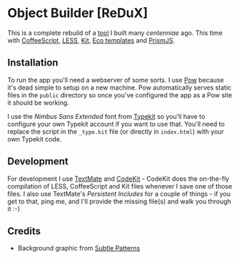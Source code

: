 #  Object Builder [ReDuX]

This is a complete rebuild of a [tool][OBJBUILDER1] I built many *centenniae* ago.
This time with [CoffeeScript][COFFEE], [LESS][], [Kit][KIT], [Eco templates][ECO] and [PrismJS][PRISM].

[OBJBUILDER1]: http://greystate.dk/resources/objectbuilder/
[COFFEE]: http://coffeescript.org/
[LESS]: http://lesscss.org/
[KIT]: http://incident57.com/codekit/kit.php
[ECO]: https://github.com/sstephenson/eco/
[PRISM]: http://prismjs.com/

## Installation

To run the app you'll need a webserver of some sorts. I use [Pow](http://pow.cx/) because it's dead simple to setup
on a new machine. Pow automatically serves static files in the `public` directory so once you've configured the app
as a Pow site it should be working.

I use the *Nimbus Sans Extended* font from [Typekit](http://typekit.com/) so you'll have to configure your own Typekit
account if you want to use that. You'll need to replace the script in the `_type.kit` file (or directly in `index.html`)
with your own Typekit code.

## Development

For development I use [TextMate](http://macromates.com/) and [CodeKit](http://incident57.com/codekit/) - CodeKit does
the on-the-fly compilation of LESS, CoffeeScript and Kit files whenever I save one of those files. I also use TextMate's
*Persistent Includes* for a couple of things - if you get to that, ping me, and I'll provide the missing file(s) and walk
you through it :-)

## Credits

* Background graphic from [Subtle Patterns](http://subtlepatterns.com/grunge-wall/)